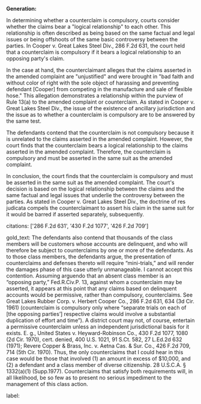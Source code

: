 **Generation:**


In determining whether a counterclaim is compulsory, courts consider whether the claims bear a "logical relationship" to each other. This relationship is often described as being based on the same factual and legal issues or being offshoots of the same basic controversy between the parties. In Cooper v. Great Lakes Steel Div., 286 F.2d 631, the court held that a counterclaim is compulsory if it bears a logical relationship to an opposing party's claim.

In the case at hand, the counterclaimant alleges that the claims asserted in the amended complaint are "unjustified" and were brought in "bad faith and without color of right with the sole object of harassing and preventing defendant [Cooper] from competing in the manufacture and sale of flexible hose." This allegation demonstrates a relationship within the purview of Rule 13(a) to the amended complaint or counterclaim. As stated in Cooper v. Great Lakes Steel Div., the issue of the existence of ancillary jurisdiction and the issue as to whether a counterclaim is compulsory are to be answered by the same test.

The defendants contend that the counterclaim is not compulsory because it is unrelated to the claims asserted in the amended complaint. However, the court finds that the counterclaim bears a logical relationship to the claims asserted in the amended complaint. Therefore, the counterclaim is compulsory and must be asserted in the same suit as the amended complaint.

In conclusion, the court finds that the counterclaim is compulsory and must be asserted in the same suit as the amended complaint. The court's decision is based on the logical relationship between the claims and the same factual and legal issues that underlie the controversy between the parties. As stated in Cooper v. Great Lakes Steel Div., the doctrine of res judicata compels the counterclaimant to assert his claim in the same suit for it would be barred if asserted separately, subsequently.



citations: ['286 F.2d 631', '430 F.2d 1077', '426 F.2d 709']

gold_text: The defendants also contend that thousands of the class members will be customers whose accounts are delinquent, and who will therefore be subject to counterclaims by one or more of the defendants. As to those class members, the defendants argue, the presentation of counterclaims and defenses thereto will require “mini-trials,” and will render the damages phase of this case utterly unmanageable. I cannot accept this contention. Assuming arguendo that an absent class member is an “opposing party,” Fed.R.Civ.P. 13, against whom a counterclaim may be asserted, it appears at this point that any claims based on delinquent accounts would be permissive, rather than compulsory, counterclaims. See Great Lakes Rubber Corp. v. Herbert Cooper Co., 286 F.2d 631, 634 (3d Cir. 1961) (counterclaim is compulsory only where “separate trials on each of [the opposing parties’] respective claims would involve a substantial duplication of effort and time”). A district court may not, of course, entertain a permissive counterclaim unless an independent jurisdictional basis for it exists. E. g., United States v. Heyward-Robinson Co., 430 F.2d 1077, 1080 (2d Cir. 1970), cert. denied, 400 U.S. 1021, 91 S.Ct. 582, 27 L.Ed.2d 632 (1971); Revere Copper & Brass, Inc. v. Aetna Cas. & Sur. Co., 426 F.2d 709, 714 (5th Cir. 1970). Thus, the only counterclaims that I could hear in this case would be those that involved (1) an amount in excess of $10,000, and (2) a defendant and a class member of diverse citizenship. 28 U.S.C.A. § 1332(a)(1) (Supp.1977). Counterclaims that satisfy both requirements will, in all likelihood, be so few as to present no serious impediment to the management of this class action.

label: 